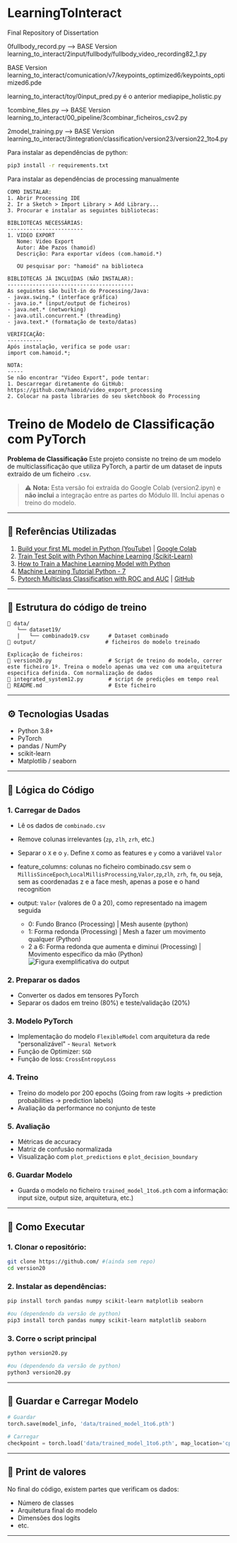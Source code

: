 # LearningToInteract
Final Repository of Dissertation

0fullbody_record.py --> BASE Version learning_to_interact/2input/fullbody/fullbody_video_recording82_1.py

BASE Version learning_to_interact/comunication/v7/keypoints_optimized6/keypoints_optimized6.pde

learning_to_interact/toy/0input_pred.py é o anterior mediapipe_holistic.py

1combine_files.py --> BASE Version learning_to_interact/00_pipeline/3combinar_ficheiros_csv2.py

2model_training.py --> BASE Version learning_to_interact/3integration/classification/version23/version22_1to4.py

Para instalar as dependências de python:
```bash
pip3 install -r requirements.txt
```

Para instalar as dependências de processing manualmente

```plaintext
COMO INSTALAR:
1. Abrir Processing IDE
2. Ir a Sketch > Import Library > Add Library...
3. Procurar e instalar as seguintes bibliotecas:

BIBLIOTECAS NECESSÁRIAS:
------------------------
1. VIDEO EXPORT
   Nome: Video Export
   Autor: Abe Pazos (hamoid)
   Descrição: Para exportar vídeos (com.hamoid.*)
   
   OU pesquisar por: "hamoid" na biblioteca

BIBLIOTECAS JÁ INCLUÍDAS (NÃO INSTALAR):
----------------------------------------
As seguintes são built-in do Processing/Java:
- javax.swing.* (interface gráfica)
- java.io.* (input/output de ficheiros)
- java.net.* (networking)
- java.util.concurrent.* (threading)
- java.text.* (formatação de texto/datas)

VERIFICAÇÃO:
-----------
Após instalação, verifica se pode usar:
import com.hamoid.*;

NOTA:
-----
Se não encontrar "Video Export", pode tentar:
1. Descarregar diretamente do GitHub: https://github.com/hamoid/video_export_processing
2. Colocar na pasta libraries do seu sketchbook do Processing
```







# Treino de Modelo de Classificação com PyTorch

**Problema de Classificação**
Este projeto consiste no treino de um modelo de multiclassificação que utiliza PyTorch, a partir de um dataset de inputs extraído de um ficheiro `.csv`. 

> ⚠️ **Nota:** Esta versão foi extraída do Google Colab (version2.ipyn) e **não inclui** a integração entre as partes do Módulo III. Inclui apenas o treino do modelo.

---

## 📌 Referências Utilizadas

1. [Build your first ML model in Python (YouTube)](https://www.youtube.com/watch?v=29ZQ3TDGgRQ) | [Google Colab](https://colab.research.google.com/drive/1KDqZvbLXXc75TchFzWmuT43Qq4488HgN)
2. [Train Test Split with Python Machine Learning (Scikit-Learn)](https://www.youtube.com/watch?v=SjOfbbfI2qY)
3. [How to Train a Machine Learning Model with Python](https://www.youtube.com/watch?v=T1nSZWAksNA)
4. [Machine Learning Tutorial Python - 7](https://www.youtube.com/watch?v=fwY9Qv96DJY)
5. [Pytorch Multiclass Classification with ROC and AUC](https://www.youtube.com/watch?v=EoqXQTT74vY) | [GitHub](https://github.com/jeffheaton/app_deep_learning)

---

## 📂 Estrutura do código de treino

```plaintext
📁 data/
   └── dataset19/
   |   └── combinado19.csv      # Dataset combinado
📁 output/                      # ficheiros do modelo treinado

Explicação de ficheiros:
📄 version20.py                  # Script de treino do modelo, correr este ficheiro 1º. Treina o modelo apenas uma vez com uma arquitetura especifica definida. Com normalização de dados
📄 integrated_system12.py        # script de predições em tempo real
📄 README.md                     # Este ficheiro
```

---

## ⚙️ Tecnologias Usadas
- Python 3.8+
- PyTorch
- pandas / NumPy
- scikit-learn
- Matplotlib / seaborn

---

## 🧠 Lógica do Código

### 1. **Carregar de Dados**
   - Lê os dados de `combinado.csv`
   - Remove colunas irrelevantes (`zp`, `zlh`, `zrh`, etc.)
   - Separar o `X` e o `y`. Define `X` como as features e `y` como a variável `Valor`

   - feature_columns: colunas no ficheiro combinado.csv sem o `MillisSinceEpoch`,`LocalMillisProcessing`,`Valor`,`zp`,`zlh`, `zrh`, `fm`, ou seja, sem as coordenadas z e a face mesh, apenas a pose e o hand recognition
   - output: `Valor` (valores de 0 a 20), como representado na imagem seguida
        - 0: Fundo Branco (Processing) | Mesh ausente (python)
        - 1: Forma redonda (Processing) | Mesh a fazer um movimento qualquer (Python)
        - 2 a 6: Forma redonda que aumenta e diminui (Processing) | Movimento específico da mão (Python)
        ![Figura exemplificativa do output](data/example.png)

### 2. **Preparar os dados**
   - Converter os dados em tensores PyTorch
   - Separar os dados em treino (80%) e teste/validação (20%)

### 3. **Modelo PyTorch**
   - Implementação do modelo `FlexibleModel` com arquitetura da rede "personalizável" - `Neural Network`
   - Função de Optimizer: `SGD`
   - Função de loss: `CrossEntropyLoss`

### 4. **Treino**
   - Treino do modelo por 200 epochs (Going from raw logits -> prediction probabilities -> prediction labels)
   - Avaliação da performance no conjunto de teste

### 5. **Avaliação**
   - Métricas de accuracy
   - Matriz de confusão normalizada
   - Visualização com `plot_predictions` e `plot_decision_boundary`

### 6. **Guardar Modelo**
   - Guarda o modelo no ficheiro `trained_model_1to6.pth` com a informação: input size, output size, arquitetura, etc.)

---

## 🏁 Como Executar

### 1. Clonar o repositório:

```bash
git clone https://github.com/ #(ainda sem repo)
cd version20
```

### 2. Instalar as dependências:

```bash
pip install torch pandas numpy scikit-learn matplotlib seaborn

#ou (dependendo da versão de python)
pip3 install torch pandas numpy scikit-learn matplotlib seaborn
```

### 3. Corre o script principal

```bash
python version20.py

#ou (dependendo da versão de python)
python3 version20.py
```

---

## 💾 Guardar e Carregar Modelo

```python
# Guardar
torch.save(model_info, 'data/trained_model_1to6.pth')

# Carregar
checkpoint = torch.load('data/trained_model_1to6.pth', map_location='cpu', weights_only=True)
```

---

## 🧪 Print de valores

No final do código, existem partes que verificam os dados:
- Número de classes
- Arquitetura final do modelo
- Dimensões dos logits
- etc.

---